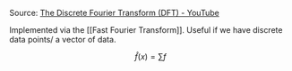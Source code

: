 Source: [The Discrete Fourier Transform (DFT) - YouTube](https://www.youtube.com/watch?v=nl9TZanwbBk&list=PLMrJAkhIeNNT_Xh3Oy0Y4LTj0Oxo8GqsC&index=15)

Implemented via the [[Fast Fourier Transform]].
Useful if we have discrete data points/ a vector of data.

$$\hat{f}(x)=\sum{f}$$